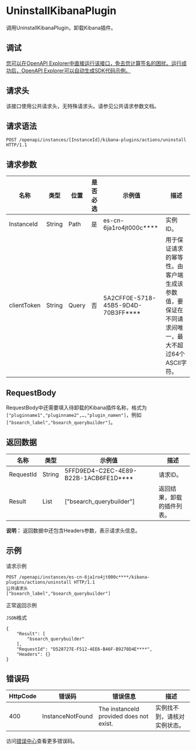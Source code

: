 # UninstallKibanaPlugin

调用UninstallKibanaPlugin，卸载Kibana插件。

## 调试

[您可以在OpenAPI Explorer中直接运行该接口，免去您计算签名的困扰。运行成功后，OpenAPI Explorer可以自动生成SDK代码示例。](https://api.aliyun.com/#product=elasticsearch&api=UninstallKibanaPlugin&type=ROA&version=2017-06-13)

## 请求头

该接口使用公共请求头，无特殊请求头。请参见公共请求参数文档。

## 请求语法

```
POST /openapi/instances/[InstanceId]/kibana-plugins/actions/uninstall HTTP/1.1
```

## 请求参数

|名称|类型|位置|是否必选|示例值|描述|
|--|--|--|----|---|--|
|InstanceId|String|Path|是|es-cn-6ja1ro4jt000c\*\*\*\*|实例ID。 |
|clientToken|String|Query|否|5A2CFF0E-5718-45B5-9D4D-70B3FF\*\*\*\*|用于保证请求的幂等性。由客户端生成该参数值，要保证在不同请求间唯一，最大不超过64个ASCII字符。 |

## RequestBody

RequestBody中还需要填入待卸载的Kibana插件名称，格式为`["pluginname1","pluginname2",…,"plugin_namen"]`，例如`["bsearch_label","bsearch_querybuilder"]`。

## 返回数据

|名称|类型|示例值|描述|
|--|--|---|--|
|RequestId|String|5FFD9ED4-C2EC-4E89-B22B-1ACB6FE1D\*\*\*\*|请求ID。 |
|Result|List|\["bsearch\_querybuilder"\]|返回结果，卸载的插件列表。 |

**说明：** 返回数据中还包含Headers参数，表示请求头信息。

## 示例

请求示例

```
POST /openapi/instances/es-cn-6ja1ro4jt000c****/kibana-plugins/actions/uninstall HTTP/1.1
公共请求头
["bsearch_label","bsearch_querybuilder"]
```

正常返回示例

`JSON`格式

```
{
	"Result": [
		"bsearch_querybuilder"
	],
	"RequestId": "D528727E-F512-4EE6-B46F-B9270D4E****",
	"Headers": {}
}
```

## 错误码

|HttpCode|错误码|错误信息|描述|
|--------|---|----|--|
|400|InstanceNotFound|The instanceId provided does not exist.|实例找不到，请核对实例状态。|

访问[错误中心](https://error-center.aliyun.com/status/product/elasticsearch)查看更多错误码。


